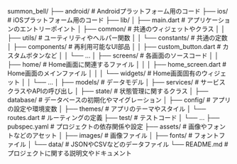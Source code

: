 summon_bell/
├── android/            # Androidプラットフォーム用のコード
├── ios/                # iOSプラットフォーム用のコード
├── lib/
│   ├── main.dart       # アプリケーションのエントリーポイント
│   ├── common/         # 共通のウィジェットやクラス
│   │   ├── utils/      # ユーティリティやヘルパー関数
│   │   └── constants/  # 共通の定数
│   ├── components/     # 再利用可能なUI部品
│   │   ├── custom_button.dart  # カスタムボタンなど
│   │   └── ...
│   ├── screens/        # 各画面のソースコード
│   │   ├── home/       # Home画面に関連するファイル
│   │   │   ├── home_screen.dart  # Home画面のメインファイル
│   │   │   └── widgets/  # Home画面固有のウィジェット
│   │   └── ...
│   ├── models/         # データモデル
│   ├── services/       # サービスクラスやAPIの呼び出し
│   ├── state/          # 状態管理に関するクラス
│   ├── database/       # データベースの初期化やマイグレーション
│   ├── config/         # アプリの設定や環境変数
│   ├── themes/         # アプリのテーマやスタイル
│   └── routes.dart     # ルーティングの定義
├── test/               # テストコード
│   └── ...
├── pubspec.yaml        # プロジェクトの依存関係や設定
├── assets/             # 画像やフォントなどのアセット
│   ├── images/         # 画像ファイル
│   ├── fonts/          # フォントファイル
│   └── data/           # JSONやCSVなどのデータファイル
└── README.md           # プロジェクトに関する説明文やドキュメント